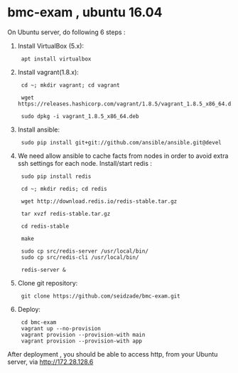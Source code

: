# bmc-exam , ubuntu 16.04

On Ubuntu server, do following 6 steps :

1. Install VirtualBox (5.x):

        apt install virtualbox
  
2. Install vagrant(1.8.x):
  
        cd ~; mkdir vagrant; cd vagrant

        wget https://releases.hashicorp.com/vagrant/1.8.5/vagrant_1.8.5_x86_64.deb

        sudo dpkg -i vagrant_1.8.5_x86_64.deb

3. Install ansible:
  
        sudo pip install git+git://github.com/ansible/ansible.git@devel
  
4. We need allow ansible to cache facts from nodes in order to avoid extra ssh settings for each node.
   Install/start redis :

        sudo pip install redis

        cd ~; mkdir redis; cd redis

        wget http://download.redis.io/redis-stable.tar.gz

        tar xvzf redis-stable.tar.gz

        cd redis-stable

        make

        sudo cp src/redis-server /usr/local/bin/
        sudo cp src/redis-cli /usr/local/bin/

        redis-server &
        
5. Clone git repository:
        
        git clone https://github.com/seidzade/bmc-exam.git
     
6. Deploy:
        
        cd bmc-exam
        vagrant up --no-provision
        vagrant provision --provision-with main
        vagrant provision --provision-with app

After deployment , you should be able to access http, from your Ubuntu server,  via http://172.28.128.6
